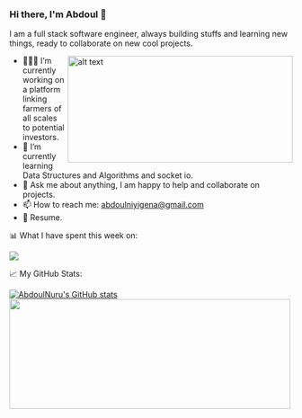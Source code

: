 ### Hi there, I'm Abdoul 👋

I am a full stack software engineer, always building stuffs and learning new things, ready to collaborate on new cool projects.

<img align="right" src="https://raw.githubusercontent.com/Gapur/Gapur/master/coding.gif" alt="alt text" width="400" height="190">

- 👨🏻‍💻 I’m currently working on a platform linking farmers of all scales to potential investors.
- 🚀 I’m currently learning Data Structures and Algorithms and socket io.              
- 💬 Ask me about anything, I am happy to help and collaborate on projects.
- 📫 How to reach me: abdoulniyigena@gmail.com
- 📝 Resume.

📊 What I have spent this week on:

<img src="https://github-readme-stats.vercel.app/api/wakatime?username=AbdoulNuru"/>

📈 My GitHub Stats:

[![AbdoulNuru's GitHub stats](https://github-readme-stats.vercel.app/api?username=AbdoulNuru)](https://github.com/AbdoulNuru/github-readme-stats) <img height="195em" width="500" src="https://github-readme-stats.vercel.app/api/top-langs/?username=AbdoulNuru&layout=compact"/>
